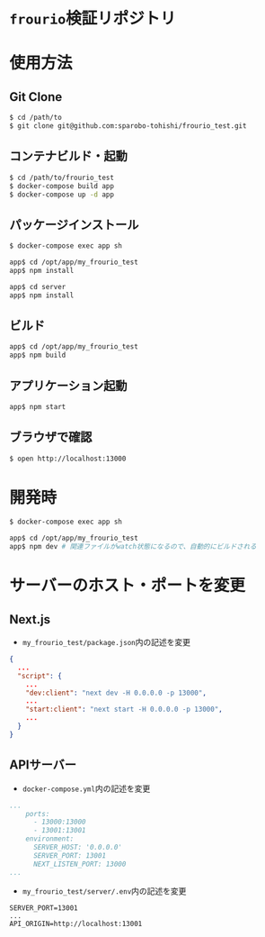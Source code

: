 `frourio`検証リポジトリ
===

# 使用方法

## Git Clone

```sh
$ cd /path/to
$ git clone git@github.com:sparobo-tohishi/frourio_test.git
```

## コンテナビルド・起動

```sh
$ cd /path/to/frourio_test
$ docker-compose build app
$ docker-compose up -d app
```

## パッケージインストール

```sh
$ docker-compose exec app sh

app$ cd /opt/app/my_frourio_test
app$ npm install

app$ cd server
app$ npm install
```

## ビルド

```sh
app$ cd /opt/app/my_frourio_test
app$ npm build
```

## アプリケーション起動

```sh
app$ npm start
```

## ブラウザで確認

```sh
$ open http://localhost:13000
```

# 開発時

```sh
$ docker-compose exec app sh

app$ cd /opt/app/my_frourio_test
app$ npm dev # 関連ファイルがwatch状態になるので、自動的にビルドされる
```

# サーバーのホスト・ポートを変更

## Next.js

* `my_frourio_test/package.json`内の記述を変更

```json
{
  ...
  "script": {
    ...
    "dev:client": "next dev -H 0.0.0.0 -p 13000",
    ...
    "start:client": "next start -H 0.0.0.0 -p 13000",
    ...
  }
}
```

## APIサーバー

* `docker-compose.yml`内の記述を変更

```yaml
...
    ports:
      - 13000:13000
      - 13001:13001
    environment:
      SERVER_HOST: '0.0.0.0'
      SERVER_PORT: 13001
      NEXT_LISTEN_PORT: 13000
...
```

* `my_frourio_test/server/.env`内の記述を変更

```
SERVER_PORT=13001
...
API_ORIGIN=http://localhost:13001
```
